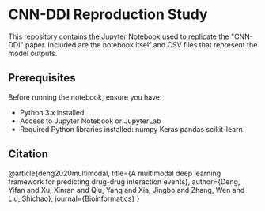 # CNN-DDI Reproduction Study

This repository contains the Jupyter Notebook used to replicate the "CNN-DDI" paper. Included are the notebook itself and CSV files that represent the model outputs.

## Prerequisites
Before running the notebook, ensure you have:
- Python 3.x installed
- Access to Jupyter Notebook or JupyterLab
- Required Python libraries installed:
numpy
Keras
pandas
scikit-learn

## Citation
@article{deng2020multimodal,
  title={A multimodal deep learning framework for predicting drug-drug interaction events},
  author={Deng, Yifan and Xu, Xinran and Qiu, Yang and Xia, Jingbo and Zhang, Wen and Liu, Shichao},
  journal={Bioinformatics}
}

